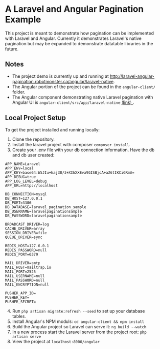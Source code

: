 # A Laravel and Angular Pagination Example
This project is meant to demonstrate how pagination can be implemented with Laravel and Angular. Currently it demonstrates Laravel's native pagination but may be expanded to demonstrate datatable libraries in the future.
## Notes
 * The project demo is currently up and running at http://laravel-angular-pagination.robotmonster.ca/angular/laravel-native.
 * The Angular portion of the project can be found in the `angular-client/` folder.
 * The Angular component demonstrating native Laravel pagination with Angular UI is `angular-client/src/app/laravel-native` [(link) ](https://github.com/SpaceFozzy/laravel-angular-pagination/tree/master/angular-client/src/app/laravel-native).

## Local Project Setup
To get the project installed and running locally:
1. Clone the repository.
2. Install the laravel project with composer `composer install`.
3. Create your .env file with your db connection information. Have the db and db user created:
```
APP_NAME=Laravel
APP_ENV=local
APP_KEY=base64:W5JIu+haj30/3+XIhXXEva9GISBjcA+aZ6tIKCiGRmA=
APP_DEBUG=true
APP_LOG_LEVEL=debug
APP_URL=http://localhost

DB_CONNECTION=mysql
DB_HOST=127.0.0.1
DB_PORT=3306
DB_DATABASE=laravel_pagination_sample
DB_USERNAME=laravelpaginationsample
DB_PASSWORD=laravelpaginationsample

BROADCAST_DRIVER=log
CACHE_DRIVER=array
SESSION_DRIVER=file
QUEUE_DRIVER=sync

REDIS_HOST=127.0.0.1
REDIS_PASSWORD=null
REDIS_PORT=6379

MAIL_DRIVER=smtp
MAIL_HOST=mailtrap.io
MAIL_PORT=2525
MAIL_USERNAME=null
MAIL_PASSWORD=null
MAIL_ENCRYPTION=null

PUSHER_APP_ID=
PUSHER_KEY=
PUSHER_SECRET=
```
4. Run `php artisan migrate:refresh --seed` to set up your database tables.
5. Install Angular's NPM moduls: `cd angular-client && npm install`
6. Build the Angular project so Laravel can serve it: `ng build --watch`
7. In a new process start the Laravel server from the project root: `php artisan serve`
8. View the project at `localhost:8000/angular`